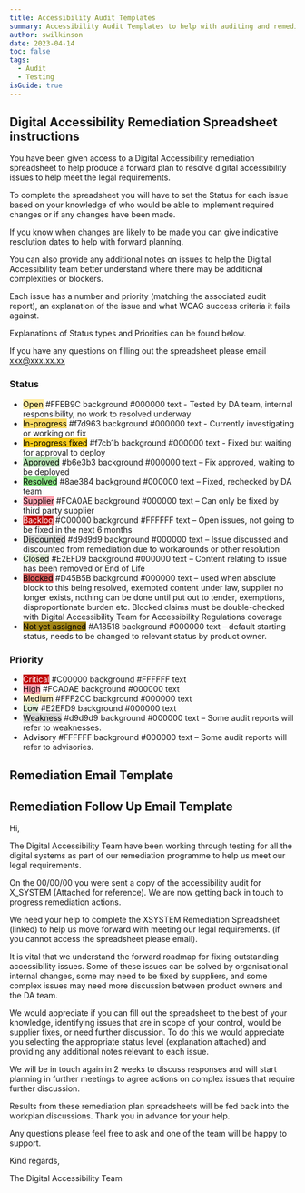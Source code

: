 ```yaml
---
title: Accessibility Audit Templates
summary: Accessibility Audit Templates to help with auditing and remediation
author: swilkinson
date: 2023-04-14
toc: false
tags:
  - Audit
  - Testing
isGuide: true
---
```

## Digital Accessibility Remediation Spreadsheet instructions

You have been given access to a Digital Accessibility remediation spreadsheet to help produce a forward plan to resolve digital accessibility issues to help meet the legal requirements.

To complete the spreadsheet you will have to set the Status for each issue based on your knowledge of who would be able to implement required changes or if any changes have been made.

If you know when changes are likely to be made you can give indicative resolution dates to help with forward planning.

You can also provide any additional notes on issues to help the Digital Accessibility team better understand where there may be additional complexities or blockers.

Each issue has a number and priority (matching the associated audit report), an explanation of the issue and what WCAG success criteria it fails against.

Explanations of Status types and Priorities can be found below.

If you have any questions on filling out the spreadsheet please email xxx@xxx.xx.xx

### Status

* <span style="color:#000000;background-color:#FFEB9C;">Open</span> #FFEB9C background #000000 text - Tested by DA team, internal responsibility, no work to resolved underway
* <span style="color:#000000;background-color:#f7d963;">In-progress</span> #f7d963 background #000000 text - Currently investigating or working on fix
* <span style="color:#000000;background-color:#f7cb1b;">In-progress fixed</span> #f7cb1b background #000000 text - Fixed but waiting for approval to deploy
* <span style="color:#000000;background-color:#b6e3b3;">Approved</span> #b6e3b3 background #000000 text – Fix approved, waiting to be deployed
* <span style="color:#000000;background-color:#8ae384;">Resolved</span> #8ae384 background #000000 text – Fixed, rechecked by DA team
* <span style="color:#000000;background-color:#FCA0AE;">Supplier</span> #FCA0AE background #000000 text – Can only be fixed by third party supplier
* <span style="color:#FFFFFF;background-color:#C00000;">Backlog</span> #C00000 background #FFFFFF text – Open issues, not going to be fixed in the next 6 months
* <span style="color:#000000;background-color:#d9d9d9;">Discounted</span> #d9d9d9 background #000000 text – Issue discussed and discounted from remediation due to workarounds or other resolution
* <span style="color:#000000;background-color:#E2EFD9;">Closed</span> #E2EFD9 background #000000 text – Content relating to issue has been removed or End of Life
* <span style="color:#000000;background-color:#D45B5B;">Blocked</span> #D45B5B background #000000 text – used when absolute block to this being resolved, exempted content under law, supplier no longer exists, nothing can be done until put out to tender, exemptions, disproportionate burden etc.  Blocked claims must be double-checked with Digital Accessibility Team for Accessibility Regulations coverage
* <span style="color:#000000;background-color:#A18518;">Not yet assigned</span> #A18518 background #000000 text – default starting status, needs to be changed to relevant status by product owner.

### Priority
* <span style="color:#FFFFFF;background-color:#C00000;">Critical</span> #C00000 background #FFFFFF text
* <span style="color:#000000;background-color:#FCA0AE;">High</span> #FCA0AE background #000000 text
* <span style="color:#000000;background-color:#FFF2CC;">Medium</span> #FFF2CC background #000000 text
* <span style="color:#000000;background-color:#E2EFD9;">Low</span> #E2EFD9 background #000000 text
* <span style="color:#000000;background-color:#d9d9d9;">Weakness</span> #d9d9d9 background #000000 text – Some audit reports will refer to weaknesses.
* <span style="color:#000000;background-color:#FFFFFF;">Advisory</span> #FFFFFF background #000000 text – Some audit reports will refer to advisories.

## Remediation Email Template


## Remediation Follow Up Email Template

Hi,



The Digital Accessibility Team have been working through testing for all the digital systems as part of our remediation programme to help us meet our legal requirements.



On the 00/00/00 you were sent a copy of the accessibility audit for X_SYSTEM (Attached for reference). We are now getting back in touch to progress remediation actions.



We need your help to complete the XSYSTEM Remediation Spreadsheet (linked) to help us move forward with meeting our legal requirements. (if you cannot access the spreadsheet please email).



It is vital that we understand the forward roadmap for fixing outstanding accessibility issues. Some of these issues can be solved by organisational internal changes, some may need to be fixed by suppliers, and some complex issues may need more discussion between product owners and the DA team.



We would appreciate if you can fill out the spreadsheet to the best of your knowledge, identifying issues that are in scope of your control, would be supplier fixes, or need further discussion. To do this we would appreciate you selecting the appropriate status level (explanation attached) and providing any additional notes relevant to each issue.



We will be in touch again in 2 weeks to discuss responses and will start planning in further meetings to agree actions on complex issues that require further discussion.


Results from these remediation plan spreadsheets will be fed back into the workplan discussions. Thank you in advance for your help.



Any questions please feel free to ask and one of the team will be happy to support.



Kind regards,



The Digital Accessibility Team
